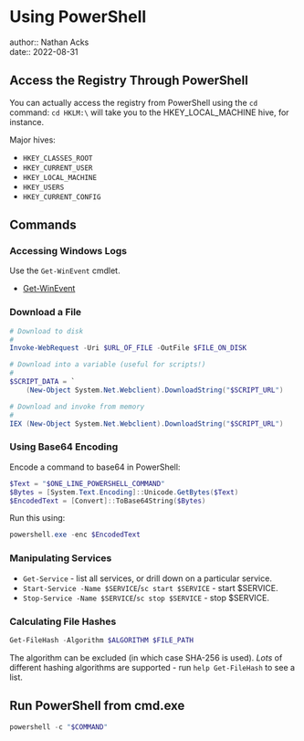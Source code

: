 # Using PowerShell

author:: Nathan Acks  
date:: 2022-08-31

## Access the Registry Through PowerShell

You can actually access the registry from PowerShell using the `cd` command: `cd HKLM:\` will take you to the HKEY_LOCAL_MACHINE hive, for instance.

Major hives:

* `HKEY_CLASSES_ROOT`
* `HKEY_CURRENT_USER`
* `HKEY_LOCAL_MACHINE`
* `HKEY_USERS`
* `HKEY_CURRENT_CONFIG`

## Commands

### Accessing Windows Logs

Use the `Get-WinEvent` cmdlet.

* [Get-WinEvent](get-winevent.md)

### Download a File

```powershell
# Download to disk
#
Invoke-WebRequest -Uri $URL_OF_FILE -OutFile $FILE_ON_DISK

# Download into a variable (useful for scripts!)
#
$SCRIPT_DATA = `
	(New-Object System.Net.Webclient).DownloadString("$SCRIPT_URL")

# Download and invoke from memory
#
IEX (New-Object System.Net.Webclient).DownloadString("$SCRIPT_URL")
```

### Using Base64 Encoding

Encode a command to base64 in PowerShell:

```powershell
$Text = "$ONE_LINE_POWERSHELL_COMMAND"
$Bytes = [System.Text.Encoding]::Unicode.GetBytes($Text)
$EncodedText = [Convert]::ToBase64String($Bytes)
```

Run this using:

```powershell
powershell.exe -enc $EncodedText
```

### Manipulating Services

* `Get-Service` - list all services, or drill down on a particular service.
* `Start-Service -Name $SERVICE`/`sc start $SERVICE` - start $SERVICE.
* `Stop-Service -Name $SERVICE`/`sc stop $SERVICE` - stop $SERVICE.

### Calculating File Hashes

```powershell
Get-FileHash -Algorithm $ALGORITHM $FILE_PATH
```

The algorithm can be excluded (in which case SHA-256 is used). *Lots* of different hashing algorithms are supported - run `help Get-FileHash` to see a list.

## Run PowerShell from cmd.exe

```powershell
powershell -c "$COMMAND"
```
